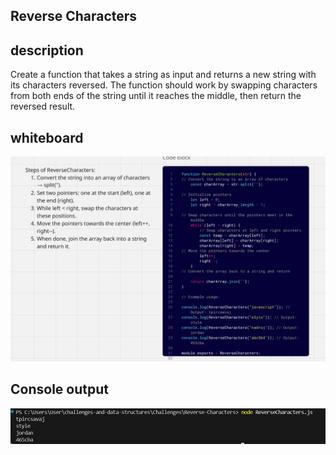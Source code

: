 ## Reverse Characters

## description
Create a function that takes a string as input and returns a new string with its characters reversed. The function should work by swapping characters from both ends of the string until it reaches the middle, then return the reversed result.

## whiteboard 
![Reverse characters](reverseCharacters-whiteboard.png)

## Console output
![console output](console-output.png)